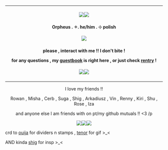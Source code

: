 ***

<h5 align="center">
<img src="https://ouija.crd.co/assets/images/gallery04/52d41e3f.png?v=b8c53f22"/><img src="https://ouija.crd.co/assets/images/gallery04/52d41e3f.png?v=b8c53f22"/>
</h5>  

<h4 align="center">
Orpheus . ✧. he/him . ⊹ polish
</h4> 
<h5 align="center">
<img src="https://media1.tenor.com/m/PkrCjXoWcaoAAAAd/herrscher-of-humanity-elysia-because-of-you-flamechasers-honkai.gif"/>
</h5>  
<h4 align="center">

please , interact with me !! I don't bite !

for any questions , my [guestbook](https://ovrpheus.123guestbook.com/) is right here , or just check [rentry](https://rentry.co/biilian) !
</h4> 

<h5 align="center">
<img src="https://ouija.crd.co/assets/images/gallery04/52d41e3f.png?v=b8c53f22"/><img src="https://ouija.crd.co/assets/images/gallery04/52d41e3f.png?v=b8c53f22"/>
</h5>  

***
<p align = "center">
I love my friends !!
<p>
<p align = "center">
Rowan , Misha , Cerb , Suga , Shig , Arkadiusz , Vin , Renny , Kiri , Shu , Rose , Iza  
<p>
<p align = "center">
and anyone else I am friends with on pt/my github mutuals !! <3 /p
<p>
<p align ="center">
<img src="https://ouija.crd.co/assets/images/gallery21/45b8bc15.png?v=b8c53f22"/><img src="https://ouija.crd.co/assets/images/gallery21/c9a8d472.gif?v=b8c53f22"/><img src="https://ouija.crd.co/assets/images/gallery21/45b8bc15.png?v=b8c53f22"/>
</p>

crd to [ouija](https://ouija.crd.co/#) for dividers n stamps , [tenor](https://tenor.com/pl/view/herrscher-of-humanity-elysia-because-of-you-flamechasers-honkai-gif-26463711) for gif >_<

AND kinda [shig](https://github.com/neuvilIette) for insp >_<
